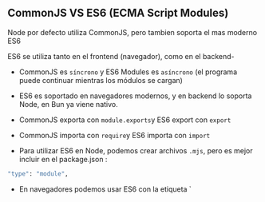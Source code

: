 ## CommonJS VS ES6 (ECMA Script Modules)

Node por defecto utiliza CommonJS, pero tambien soporta el mas moderno ES6

ES6 se utiliza tanto en el frontend (navegador), como en el backend-

- CommonJS es `síncrono` y ES6 Modules es `asíncrono` (el programa puede continuar mientras los módulos se cargan)

- ES6 es soportado en navegadores modernos, y en backend lo soporta Node, en Bun ya viene nativo.

- CommonJS exporta con `module.exports`y ES6 export con `export`

- CommonJS importa con `require`y ES6 importa con `import`

- Para utilizar ES6 en Node, podemos crear archivos `.mjs`, pero es mejor incluir en el package.json :

```bash
"type": "module",
```

- En navegadores podemos usar ES6 con la etiqueta `<script type="module" src="./indes.js"></script>
